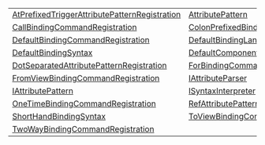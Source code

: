 |                                                                                                                               |                                                                                                                               |
| ----------------------------------------------------------------------------------------------------------------------------- | ----------------------------------------------------------------------------------------------------------------------------- |
| [AtPrefixedTriggerAttributePatternRegistration](/jit/variable/configuration/atprefixedtriggerattributepatternregistration.md) | [AttributePattern](/jit/variable/attribute-pattern/attributepattern.md)                                                       |
| [CallBindingCommandRegistration](/jit/variable/configuration/callbindingcommandregistration.md)                               | [ColonPrefixedBindAttributePatternRegistration](/jit/variable/configuration/colonprefixedbindattributepatternregistration.md) |
| [DefaultBindingCommandRegistration](/jit/variable/configuration/defaultbindingcommandregistration.md)                         | [DefaultBindingLanguage](/jit/variable/configuration/defaultbindinglanguage.md)                                               |
| [DefaultBindingSyntax](/jit/variable/configuration/defaultbindingsyntax.md)                                                   | [DefaultComponents](/jit/variable/configuration/defaultcomponents.md)                                                         |
| [DotSeparatedAttributePatternRegistration](/jit/variable/configuration/dotseparatedattributepatternregistration.md)           | [ForBindingCommandRegistration](/jit/variable/configuration/forbindingcommandregistration.md)                                 |
| [FromViewBindingCommandRegistration](/jit/variable/configuration/fromviewbindingcommandregistration.md)                       | [IAttributeParser](/jit/variable/attribute-parser/iattributeparser.md)                                                        |
| [IAttributePattern](/jit/variable/attribute-pattern/iattributepattern.md)                                                     | [ISyntaxInterpreter](/jit/variable/attribute-pattern/isyntaxinterpreter.md)                                                   |
| [OneTimeBindingCommandRegistration](/jit/variable/configuration/onetimebindingcommandregistration.md)                         | [RefAttributePatternRegistration](/jit/variable/configuration/refattributepatternregistration.md)                             |
| [ShortHandBindingSyntax](/jit/variable/configuration/shorthandbindingsyntax.md)                                               | [ToViewBindingCommandRegistration](/jit/variable/configuration/toviewbindingcommandregistration.md)                           |
| [TwoWayBindingCommandRegistration](/jit/variable/configuration/twowaybindingcommandregistration.md)                           |                                                                                                                               |